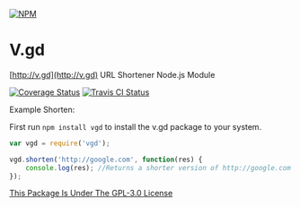 [![NPM](https://nodei.co/npm/vgd.png?downloads=true&downloadRank=true&stars=true)](https://npmjs.com/package/vgd/)

# V.gd
[http://v.gd](http://v.gd) URL Shortener Node.js Module

[![Coverage Status](https://coveralls.io/repos/AlphaT3ch/v.gd/badge.svg)](https://coveralls.io/r/AlphaT3ch/v.gd)
[![Travis CI Status](https://travis-ci.org/AlphaT3ch/v.gd.svg)](https://travis-ci.org/AlphaT3ch/v.gd)

Example Shorten:

First run ```npm install vgd``` to install the v.gd package to your system.

```javascript
var vgd = require('vgd');

vgd.shorten('http://google.com', function(res) {
	console.log(res); //Returns a shorter version of http://google.com - http://v.gd/ddwyMm
});
```

[This Package Is Under The GPL-3.0 License](https://raw.githubusercontent.com/AlphaT3ch/v.gd/master/LICENSE.txt)